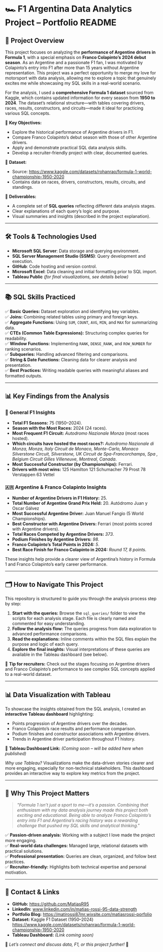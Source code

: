 # 🏎️ **F1 Argentina Data Analytics Project – Portfolio README**

## 📢 **Project Overview**
This project focuses on analyzing the **performance of Argentine drivers in Formula 1**, with a special emphasis on **Franco Colapinto’s 2024 debut season**. As an Argentine and a passionate F1 fan, I was motivated by Colapinto’s entry into F1 after more than 15 years without Argentine representation. This project was a perfect opportunity to merge my love for motorsport with data analysis, allowing me to explore a topic that genuinely excites me while showcasing my SQL skills in a real-world scenario.

For the analysis, I used a **comprehensive Formula 1 dataset** sourced from Kaggle, which contains updated information for every season from **1950 to 2024**. The dataset’s relational structure—with tables covering drivers, races, results, constructors, and circuits—made it ideal for practicing various SQL concepts.  

🔎 **Key Objectives:**  
- Explore the historical performance of Argentine drivers in F1.  
- Compare Franco Colapinto’s debut season with those of other Argentine drivers.  
- Apply and demonstrate practical SQL data analysis skills.  
- Develop a recruiter-friendly project with clear, documented queries.  

💾 **Dataset:**  
- Source: https://www.kaggle.com/datasets/rohanrao/formula-1-world-championship-1950-2020  
- Contains data on races, drivers, constructors, results, circuits, and standings.  

🚀 **Deliverables:**  
- A complete set of **SQL queries** reflecting different data analysis stages.  
- Clear explanations of each query’s logic and purpose.  
- Visual summaries and insights (described in the project explanation).  

---

## 🛠️ **Tools & Technologies Used**  
- **Microsoft SQL Server**: Data storage and querying environment.  
- **SQL Server Management Studio (SSMS)**: Query development and execution.  
- **GitHub**: Code hosting and version control.  
- **Microsoft Excel**: Data cleaning and initial formatting prior to SQL import.  
- **Tableau Public** *(for final visualizations, see details below)*  

---

## 📚 **SQL Skills Practiced**  
✅ **Basic Queries:** Dataset exploration and identifying key variables.  
✅ **Joins:** Combining related tables using primary and foreign keys.  
✅ **Aggregate Functions:** Using `SUM`, `COUNT`, `AVG`, `MIN`, and `MAX` for summarizing data.  
✅ **CTEs (Common Table Expressions):** Structuring complex queries for readability.  
✅ **Window Functions:** Implementing `RANK`, `DENSE_RANK`, and `ROW_NUMBER` for ranking scenarios.  
✅ **Subqueries:** Handling advanced filtering and comparisons.  
✅ **String & Date Functions:** Cleaning data for clearer analysis and presentation.  
✅ **Best Practices:** Writing readable queries with meaningful aliases and formatted outputs.  

---

## 📊 **Key Findings from the Analysis**  
### 🏁 **General F1 Insights**  
- **Total F1 Seasons:** 75 (1950–2024).  
- **Season with the Most Races:** 2024 (24 races).  
- **Most Frequent F1 Circuit:** *Autodromo Nazionale Monza* (most races hosted).  
- **Which circuits have hosted the most races?:**
  *Autodromo Nazionale di Monza,	Monza,	Italy
  Circuit de Monaco,	Monte-Carlo,	Monaco
  Silverstone Circuit,	Silverstone,	UK
  Circuit de Spa-Francorchamps,	Spa	, Belgium
  Circuit Gilles Villeneuve,	Montreal,	Canada*.  
- **Most Successful Constructor (by Championships):** Ferrari.
- **Drivers with most wins:**
125	Hamilton
121	Schumacher
79	Prost
78	Verstappen
63	Vettel

### 🇦🇷 **Argentine & Franco Colapinto Insights**  
- **Number of Argentine Drivers in F1 History:** 25.  
- **Total Number of Argentine Grand Prix Held:** 20. Autódromo Juan y Oscar Gálvez
- **Most Successful Argentine Driver:** Juan Manuel Fangio (5 World Championships).  
- **Best Constructor with Argentine Drivers:** Ferrari (most points scored with Argentine drivers).  
- **Total Races Competed by Argentine Drivers:** *373*.  
- **Podium Finishes by Argentine Drivers:** *98*.  
- **Franco Colapinto’s Total Points in 2024:** *5*.  
- **Best Race Finish for Franco Colapinto in 2024:** *Round 17, 8 points*.  

These insights help provide a clearer view of Argentina’s history in Formula 1 and Franco Colapinto’s early career performance.

---

## 🗂️ **How to Navigate This Project**  
This repository is structured to guide you through the analysis process step by step:

1. **Start with the queries:** Browse the `sql_queries/` folder to view the scripts for each analysis stage. Each file is clearly named and commented for easy understanding.
2. **Follow the analysis flow:** The queries progress from data exploration to advanced performance comparisons.
3. **Read the explanations:** Inline comments within the SQL files explain the purpose and logic of each query.
4. **Explore the final insights:** Visual interpretations of these queries are available in the Tableau dashboard (see below).

🔑 **Tip for recruiters:** Check out the stages focusing on Argentine drivers and Franco Colapinto’s performance to see complex SQL concepts applied to a real-world dataset.

---

## 📊 **Data Visualization with Tableau**  
To showcase the insights obtained from the SQL analysis, I created an **interactive Tableau dashboard** highlighting:
- Points progression of Argentine drivers over the decades.
- Franco Colapinto’s race results and performance comparison.
- Podium finishes and constructor associations with Argentine drivers.
- Trends in Argentine driver participation throughout F1 history.

🔗 **Tableau Dashboard Link:** *(Coming soon – will be added here when published)*

*Why use Tableau?* Visualizations make the data-driven stories clearer and more engaging, especially for non-technical stakeholders. This dashboard provides an interactive way to explore key metrics from the project.

---

## 🌟 **Why This Project Matters**  
> *"Formula 1 isn’t just a sport to me—it’s a passion. Combining that enthusiasm with my data analysis journey made this project both exciting and educational. Being able to analyze Franco Colapinto’s entry into F1 and Argentina’s racing history was a rewarding challenge that pushed my SQL skills and analytical thinking."*  

✅ **Passion-driven analysis:** Working with a subject I love made the project more engaging.  
✅ **Real-world data challenges:** Managed large, relational datasets with practical solutions.  
✅ **Professional presentation:** Queries are clean, organized, and follow best practices.  
✅ **Recruiter-friendly:** Highlights both technical expertise and personal motivation.  

---

## 💬 **Contact & Links**  
- **GitHub:** https://github.com/MatiasR95  
- **LinkedIn:**  www.linkedin.com/in/matias-rossi-95-data-strength 
- **Portfolio Blog:**  https://matirossi87mr.wixsite.com/matiasrossi-porfolio
- **Dataset:** Kaggle F1 Dataset (1950–2024) https://www.kaggle.com/datasets/rohanrao/formula-1-world-championship-1950-2020 
- **Tableau Dashboard:** *(Link coming soon)*  

📧 *Let’s connect and discuss data, F1, or this project further!* 🚀

